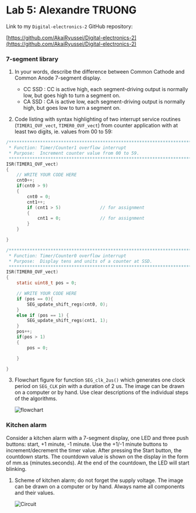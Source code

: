 # Lab 5: Alexandre TRUONG

Link to my `Digital-electronics-2` GitHub repository:

   [https://github.com/AkaiRyussei/Digital-electronics-2](https://github.com/AkaiRyussei/Digital-electronics-2)


### 7-segment library

1. In your words, describe the difference between Common Cathode and Common Anode 7-segment display.
   * CC SSD : CC is active high, each segment-driving output is normally low, but goes high to turn a segment on.
   * CA SSD : CA is active low, each segment-driving output is normally high, but goes low to turn a segment on.

2. Code listing with syntax highlighting of two interrupt service routines (`TIMER1_OVF_vect`, `TIMER0_OVF_vect`) from counter application with at least two digits, ie. values from 00 to 59:

```c
/**********************************************************************
 * Function: Timer/Counter1 overflow interrupt
 * Purpose:  Increment counter value from 00 to 59.
 **********************************************************************/
ISR(TIMER1_OVF_vect)
{
    // WRITE YOUR CODE HERE
    cnt0++;
	if(cnt0 > 9)
	{
		cnt0 = 0;
		cnt1++;
		if (cnt1 > 5)				// for assignment
		{
			cnt1 = 0;				// for assignment
		}
	}

}
```

```c
/**********************************************************************
 * Function: Timer/Counter0 overflow interrupt
 * Purpose:  Display tens and units of a counter at SSD.
 **********************************************************************/
ISR(TIMER0_OVF_vect)
{
    static uint8_t pos = 0;

    // WRITE YOUR CODE HERE
    if (pos == 0){
		SEG_update_shift_regs(cnt0, 0);
	}
	else if (pos == 1) {
		SEG_update_shift_regs(cnt1, 1);
	}
	pos++;
	if(pos > 1)
	{
		pos = 0;

	}

}
```

3. Flowchart figure for function `SEG_clk_2us()` which generates one clock period on `SEG_CLK` pin with a duration of 2&nbsp;us. The image can be drawn on a computer or by hand. Use clear descriptions of the individual steps of the algorithms.

   ![flowchart](https://i.postimg.cc/wxkpGS3s/Flowchart.png)


### Kitchen alarm

Consider a kitchen alarm with a 7-segment display, one LED and three push buttons: start, +1 minute, -1 minute. Use the +1/-1 minute buttons to increment/decrement the timer value. After pressing the Start button, the countdown starts. The countdown value is shown on the display in the form of mm.ss (minutes.seconds). At the end of the countdown, the LED will start blinking.

1. Scheme of kitchen alarm; do not forget the supply voltage. The image can be drawn on a computer or by hand. Always name all components and their values.

   ![Circuit](https://i.postimg.cc/nVKFtXSr/assignment.png)

